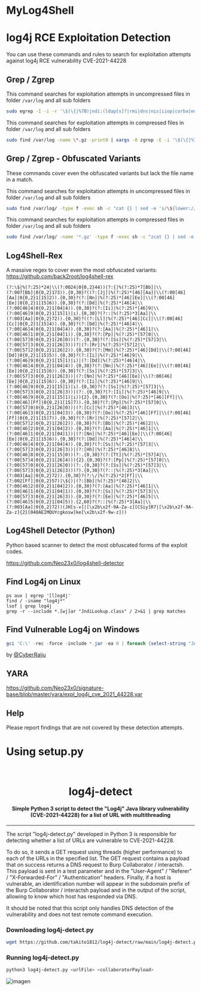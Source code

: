 # MyLog4Shell
# log4j RCE Exploitation Detection

You can use these commands and rules to search for exploitation attempts against log4j RCE vulnerability CVE-2021-44228

## Grep / Zgrep

This command searches for exploitation attempts in uncompressed files in folder `/var/log` and all sub folders

```bash
sudo egrep -I -i -r '\$(\{|%7B)jndi:(ldap[s]?|rmi|dns|nis|iiop|corba|nds|http):/[^\n]+' /var/log
```

This command searches for exploitation attempts in compressed files in folder `/var/log` and all sub folders

```bash
sudo find /var/log -name \*.gz -print0 | xargs -0 zgrep -E -i '\$(\{|%7B)jndi:(ldap[s]?|rmi|dns|nis|iiop|corba|nds|http):/[^\n]+'
```

## Grep / Zgrep - Obfuscated Variants

These commands cover even the obfuscated variants but lack the file name in a match. 

This command searches for exploitation attempts in uncompressed files in folder `/var/log` and all sub folders

```bash
sudo find /var/log/ -type f -exec sh -c "cat {} | sed -e 's/\${lower://'g | tr -d '}' | egrep -I -i 'jndi:(ldap[s]?|rmi|dns|nis|iiop|corba|nds|http):'" \;
```

This command searches for exploitation attempts in compressed files in folder `/var/log` and all sub folders

```bash
sudo find /var/log/ -name '*.gz' -type f -exec sh -c "zcat {} | sed -e 's/\${lower://'g | tr -d '}' | egrep -i 'jndi:(ldap[s]?|rmi|dns|nis|iiop|corba|nds|http):'" \;
```

## Log4Shell-Rex

A massive regex to cover even the most obfuscated variants: https://github.com/back2root/log4shell-rex

```regex
(?:\$|%(?:25)*24|\\(?:0024|0{0,2}44))(?:{|%(?:25)*7[Bb]|\\(?:007[Bb]|0{0,2}173)).{0,30}?((?:[Jj]|%(?:25)*[46][Aa]|\\(?:00[46][Aa]|0{0,2}1[15]2)).{0,30}?(?:[Nn]|%(?:25)*[46][Ee]|\\(?:00[46][Ee]|0{0,2}1[15]6)).{0,30}?(?:[Dd]|%(?:25)*[46]4|\\(?:00[46]4|0{0,2}1[04]4)).{0,30}?(?:[Ii]|%(?:25)*[46]9|\\(?:00[46]9|0{0,2}1[15]1)|ı).{0,30}?(?::|%(?:25)*3[Aa]|\\(?:003[Aa]|0{0,2}72)).{0,30}?((?:[Ll]|%(?:25)*[46][Cc]|\\(?:00[46][Cc]|0{0,2}1[15]4)).{0,30}?(?:[Dd]|%(?:25)*[46]4|\\(?:00[46]4|0{0,2}1[04]4)).{0,30}?(?:[Aa]|%(?:25)*[46]1|\\(?:00[46]1|0{0,2}1[04]1)).{0,30}?(?:[Pp]|%(?:25)*[57]0|\\(?:00[57]0|0{0,2}1[26]0))(?:.{0,30}?(?:[Ss]|%(?:25)*[57]3|\\(?:00[57]3|0{0,2}1[26]3)))?|(?:[Rr]|%(?:25)*[57]2|\\(?:00[57]2|0{0,2}1[26]2)).{0,30}?(?:[Mm]|%(?:25)*[46][Dd]|\\(?:00[46][Dd]|0{0,2}1[15]5)).{0,30}?(?:[Ii]|%(?:25)*[46]9|\\(?:00[46]9|0{0,2}1[15]1)|ı)|(?:[Dd]|%(?:25)*[46]4|\\(?:00[46]4|0{0,2}1[04]4)).{0,30}?(?:[Nn]|%(?:25)*[46][Ee]|\\(?:00[46][Ee]|0{0,2}1[15]6)).{0,30}?(?:[Ss]|%(?:25)*[57]3|\\(?:00[57]3|0{0,2}1[26]3))|(?:[Nn]|%(?:25)*[46][Ee]|\\(?:00[46][Ee]|0{0,2}1[15]6)).{0,30}?(?:[Ii]|%(?:25)*[46]9|\\(?:00[46]9|0{0,2}1[15]1)|ı).{0,30}?(?:[Ss]|%(?:25)*[57]3|\\(?:00[57]3|0{0,2}1[26]3))|(?:.{0,30}?(?:[Ii]|%(?:25)*[46]9|\\(?:00[46]9|0{0,2}1[15]1)|ı)){2}.{0,30}?(?:[Oo]|%(?:25)*[46][Ff]|\\(?:00[46][Ff]|0{0,2}1[15]7)).{0,30}?(?:[Pp]|%(?:25)*[57]0|\\(?:00[57]0|0{0,2}1[26]0))|(?:[Cc]|%(?:25)*[46]3|\\(?:00[46]3|0{0,2}1[04]3)).{0,30}?(?:[Oo]|%(?:25)*[46][Ff]|\\(?:00[46][Ff]|0{0,2}1[15]7)).{0,30}?(?:[Rr]|%(?:25)*[57]2|\\(?:00[57]2|0{0,2}1[26]2)).{0,30}?(?:[Bb]|%(?:25)*[46]2|\\(?:00[46]2|0{0,2}1[04]2)).{0,30}?(?:[Aa]|%(?:25)*[46]1|\\(?:00[46]1|0{0,2}1[04]1))|(?:[Nn]|%(?:25)*[46][Ee]|\\(?:00[46][Ee]|0{0,2}1[15]6)).{0,30}?(?:[Dd]|%(?:25)*[46]4|\\(?:00[46]4|0{0,2}1[04]4)).{0,30}?(?:[Ss]|%(?:25)*[57]3|\\(?:00[57]3|0{0,2}1[26]3))|(?:[Hh]|%(?:25)*[46]8|\\(?:00[46]8|0{0,2}1[15]0))(?:.{0,30}?(?:[Tt]|%(?:25)*[57]4|\\(?:00[57]4|0{0,2}1[26]4))){2}.{0,30}?(?:[Pp]|%(?:25)*[57]0|\\(?:00[57]0|0{0,2}1[26]0))(?:.{0,30}?(?:[Ss]|%(?:25)*[57]3|\\(?:00[57]3|0{0,2}1[26]3)))?).{0,30}?(?::|%(?:25)*3[Aa]|\\(?:003[Aa]|0{0,2}72)).{0,30}?(?:\/|%(?:25)*2[Ff]|\\(?:002[Ff]|0{0,2}57)|\${)|(?:[Bb]|%(?:25)*[46]2|\\(?:00[46]2|0{0,2}1[04]2)).{0,30}?(?:[Aa]|%(?:25)*[46]1|\\(?:00[46]1|0{0,2}1[04]1)).{0,30}?(?:[Ss]|%(?:25)*[57]3|\\(?:00[57]3|0{0,2}1[26]3)).{0,30}?(?:[Ee]|%(?:25)*[46]5|\\(?:00[46]5|0{0,2}1[04]5)).{2,60}?(?::|%(?:25)*3[Aa]|\\(?:003[Aa]|0{0,2}72))(JH[s-v]|[\x2b\x2f-9A-Za-z][CSiy]R7|[\x2b\x2f-9A-Za-z]{2}[048AEIMQUYcgkosw]ke[\x2b\x2f-9w-z]))
```

## Log4Shell Detector (Python)

Python based scanner to detect the most obfuscated forms of the exploit codes. 

https://github.com/Neo23x0/log4shell-detector

## Find Log4j on Linux

```
ps aux | egrep '[l]og4j'
find / -iname "log4j*"
lsof | grep log4j
grep -r --include *.[wj]ar "JndiLookup.class" / 2>&1 | grep matches
```

## Find Vulnerable Log4j on Windows

```powershell 
gci 'C:\' -rec -force -include *.jar -ea 0 | foreach {select-string "JndiLookup.class" $_} | select -exp Path
```

by [@CyberRaiju](https://twitter.com/CyberRaiju/status/1469505677580124160)


## YARA

https://github.com/Neo23x0/signature-base/blob/master/yara/expl_log4j_cve_2021_44228.yar

## Help 

Please report findings that are not covered by these detection attempts.
# Using setup.py
<h1 align="center">
  <br>
  log4j-detect
</h1>

<h4 align="center">Simple Python 3 script to detect the "Log4j" Java library vulnerability (CVE-2021-44228) for a list of URL with multithreading</h4>

---

The script "log4j-detect.py" developed in Python 3 is responsible for detecting whether a list of URLs are vulnerable to CVE-2021-44228.

To do so, it sends a GET request using threads (higher performance) to each of the URLs in the specified list. The GET request contains a payload that on success returns a DNS request to Burp Collaborator / interactsh. This payload is sent in a test parameter and in the "User-Agent" / "Referer" / "X-Forwarded-For" / "Authentication" headers.
Finally, if a host is vulnerable, an identification number will appear in the subdomain prefix of the Burp Collaborator / interactsh payload and in the output of the script, allowing to know which host has responded via DNS.

It should be noted that this script only handles DNS detection of the vulnerability and does not test remote command execution.

### Downloading log4j-detect.py

```sh
wget https://github.com/takito1812/log4j-detect/raw/main/log4j-detect.py
```

### Running log4j-detect.py

```sh
python3 log4j-detect.py <urlFile> <collaboratorPayload>
```

![imagen](https://user-images.githubusercontent.com/56491288/145856295-f85b06da-17f2-4aa7-85fb-e0b75d6e1965.png)

